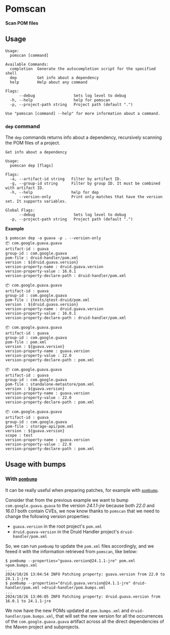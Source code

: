 # Pomscan

**Scan POM files**

## Usage

```
Usage:
  pomscan [command]

Available Commands:
  completion  Generate the autocompletion script for the specified shell
  dep         Get info about a dependency
  help        Help about any command

Flags:
      --debug                 Sets log level to debug
  -h, --help                  help for pomscan
  -p, --project-path string   Project path (default ".")

Use "pomscan [command] --help" for more information about a command.
```

### `dep` command

The `dep` commands returns info about a dependency, recursively scanning the POM files of a project.

```
Get info about a dependency

Usage:
  pomscan dep [flags]

Flags:
  -a, --artifact-id string   Filter by artifact ID.
  -g, --group-id string      Filter by group ID. It must be combined with artifact ID.
  -h, --help                 help for dep
      --version-only         Print only matches that have the version set. It supports variables.

Global Flags:
      --debug                 Sets log level to debug
  -p, --project-path string   Project path (default ".")
```

**Example**

```
$ pomscan dep -a guava -p . --version-only
📦 com.google.guava.guava
artifact-id : guava
group-id : com.google.guava
pom-file : druid-handler/pom.xml
version : ${druid.guava.version}
version-property-name : druid.guava.version
version-property-value : 16.0.1
version-property-declare-path : druid-handler/pom.xml

📦 com.google.guava.guava
artifact-id : guava
group-id : com.google.guava
pom-file : itests/qtest-druid/pom.xml
version : ${druid.guava.version}
version-property-name : druid.guava.version
version-property-value : 16.0.1
version-property-declare-path : druid-handler/pom.xml

📦 com.google.guava.guava
artifact-id : guava
group-id : com.google.guava
pom-file : pom.xml
version : ${guava.version}
version-property-name : guava.version
version-property-value : 22.0
version-property-declare-path : pom.xml

📦 com.google.guava.guava
artifact-id : guava
group-id : com.google.guava
pom-file : standalone-metastore/pom.xml
version : ${guava.version}
version-property-name : guava.version
version-property-value : 22.0
version-property-declare-path : pom.xml

📦 com.google.guava.guava
artifact-id : guava
group-id : com.google.guava
pom-file : storage-api/pom.xml
version : ${guava.version}
scope : test
version-property-name : guava.version
version-property-value : 22.0
version-property-declare-path : pom.xml
```

## Usage with bumps

### With [`pombump`](https://github.com/chainguard-dev/pombump)

It can be really useful when preparing patches, for example with [`pombump`](https://github.com/chainguard-dev/pombump).

Consider that from the previous example we want to bump `com.google.guava.guava` to the version *24.1.1-jre* because both *22.0* and *16.0.1* both contain CVEs, we now know thanks to `pomscan` that we need to change the following version properties:
* `guava.version` in the root project's `pom.xml`
* `druid.guava-version` in the Druid Handler project's `druid-handler/pom.xml`

So, we can run `pombump` to update the `pom.xml` files accordingly, and we feeed it with the information retrieved from `pomscan`, like below:

```shell
$ pombump --properties="guava.version@24.1.1-jre" pom.xml >pom.bumps.xml
...
2024/10/26 13:04:54 INFO Patching property: guava.version from 22.0 to 24.1.1-jre
$ pombump --properties="druid.guava.version@24.1.1-jre" druid-handler/pom.xml >druid-handler/pom.bumps.xml
...
2024/10/26 13:06:05 INFO Patching property: druid.guava.version from 16.0.1 to 24.1.1-jre
```

We now have the new POMs updated at `pom.bumps.xml` and `druid-handler/pom.bumps.xml`, that will set the new version for all the occurrences of the `com.google.guava.guava` artifact across all the direct dependencies of the Maven project and subprojects.

